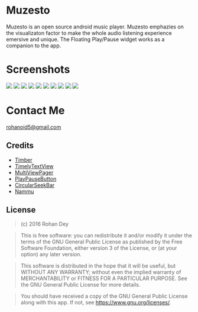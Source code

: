 # Muzesto
Muzesto is an open source android music player. Muzesto emphazies on the visualizaton factor to make the whole audio listening experience
emersive and unique. The Floating Play/Pause widget works as a companion to the app. 

# Screenshots
![](https://raw.githubusercontent.com/rohanoid5/Muzesto/master/Screenshot/Screenshot_2016-06-22-18-15-19-067.jpg)
![](https://raw.githubusercontent.com/rohanoid5/Muzesto/master/Screenshot/Screenshot_2016-06-22-18-16-29-968.jpg)
![](https://raw.githubusercontent.com/rohanoid5/Muzesto/master/Screenshot/Screenshot_2016-06-22-18-17-02-709.jpg)
![](https://raw.githubusercontent.com/rohanoid5/Muzesto/master/Screenshot/Screenshot_2016-06-22-18-17-52-647.jpg)
![](https://raw.githubusercontent.com/rohanoid5/Muzesto/master/Screenshot/Screenshot_2016-06-22-18-18-23-832.jpg)
![](https://raw.githubusercontent.com/rohanoid5/Muzesto/master/Screenshot/Screenshot_2016-06-22-18-19-07-785.jpg)
![](https://raw.githubusercontent.com/rohanoid5/Muzesto/master/Screenshot/Screenshot_2016-06-22-18-20-41-357.jpg)
![](https://raw.githubusercontent.com/rohanoid5/Muzesto/master/Screenshot/Screenshot_2016-06-22-18-20-48-627.jpg)
![](https://raw.githubusercontent.com/rohanoid5/Muzesto/master/Screenshot/Screenshot_2016-06-22-18-20-54-947.jpg)
![](https://raw.githubusercontent.com/rohanoid5/Muzesto/master/Screenshot/Screenshot_2016-06-23-00-36-41-263.jpg)

# Contact Me
rohanoid5@gmail.com

## Credits
* [Timber](https://github.com/naman14/Timber)
* [TimelyTextView](https://github.com/adnan-SM/TimelyTextView)
* [MultiViewPager](https://github.com/Pixplicity/MultiViewPager)
* [PlayPauseButton](https://github.com/recruit-lifestyle/PlayPauseButton)
* [CircularSeekBar](https://github.com/devadvance/circularseekbar)
* [Nammu](https://github.com/tajchert/Nammu)

## License

>(c) 2016 Rohan Dey 

>This is free software: you can redistribute it and/or modify it under the terms of the GNU General Public License as published by the Free Software Foundation, either version 3 of the License, or (at your option) any later version. 

>This software is distributed in the hope that it will be useful, but WITHOUT ANY WARRANTY; without even the implied warranty of MERCHANTABILITY or FITNESS FOR A PARTICULAR PURPOSE. See the GNU General Public License for more details. 

>You should have received a copy of the GNU General Public License along with this app. If not, see <https://www.gnu.org/licenses/>.
